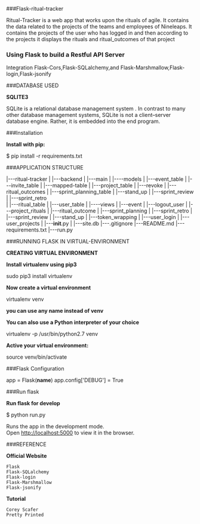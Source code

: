###Flask-ritual-tracker

Ritual-Tracker is a web app that works upon the rituals of agile.
It contains the data related to the projects of the teams and employees of Nineleaps.
It contains the projects of the user who has logged in and then according to the projects it displays the rituals and  ritual_outcomes 
of that project


### Using Flask to build a Restful API Server

Integration  Flask-Cors,Flask-SQLalchemy,and Flask-Marshmallow,Flask-login,Flask-jsonify
    
###DATABASE USED

**SQLITE3**

 SQLite is a relational database management system . In contrast to many other database management systems, SQLite is not a client–server database engine. Rather, it is embedded into the end program. 
    
   

###Installation

**Install with pip:**

$ pip install -r requirements.txt


###APPLICATION STRUCTURE


|---ritual-tracker 
|  |---backend
|      |---main
|         |----models
|            |---event_table
|            |---invite_table
|            |---mapped-table
|            |---project_table 
|            |---revoke
|            |---ritual_outcomes
|            |---sprint_planning_table
|            |---stand_up
|            |---sprint_review
|            |---sprint_retro    
|            |---ritual_table
|            |---user_table
|         |----views
|            |---event
|            |---logout_user
|            |---project_rituals
|            |---ritual_outcome
|            |---sprint_planning
|            |---sprint_retro
|            |---sprint_review
|            |---stand_up
|            |---token_wrapping
|            |---user_login
|            |---user_projects
|     |---__init__.py
|     |---site.db
|---.gitignore
|---README.md
|---requirements.txt
|---run.py

###RUNNING FLASK IN VIRTUAL-ENVIRONMENT

**CREATING VIRTUAL ENVIRONMENT**

**Install virtualenv using pip3**

sudo pip3 install virtualenv 

**Now create a virtual environment**

virtualenv venv 

**you can use any name instead of venv**

**You can also use a Python interpreter of your choice**

virtualenv -p /usr/bin/python2.7 venv

**Active your virtual environment:**

source venv/bin/activate



###Flask Configuration


app = Flask(__name__)
app.config['DEBUG'] = True


###Run flask

**Run flask for develop**

$ python run.py

Runs the app in the development mode.<br>
Open [http://localhost:5000](http://localhost:5000) to view it in the browser.


###REFERENCE

**Official Website**

    Flask
    Flask-SQLalchemy
    Flask-login
    Flask-Marshmallow
    Flask-jsonify
    

**Tutorial**

    Corey Scafer
    Pretty Printed